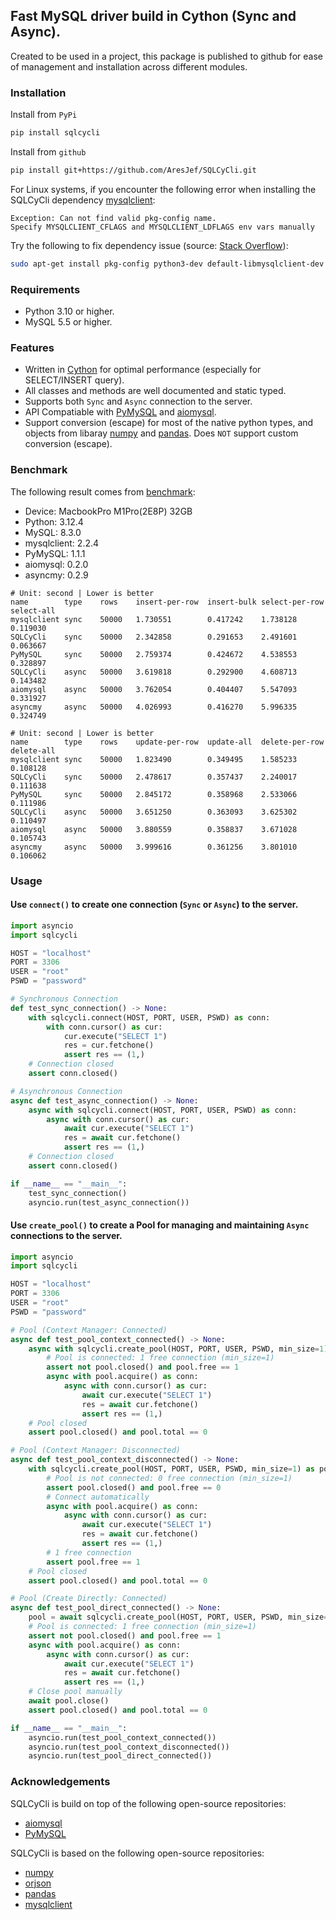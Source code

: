 ## Fast MySQL driver build in Cython (Sync and Async).

Created to be used in a project, this package is published to github for ease of management and installation across different modules.

### Installation

Install from `PyPi`

```bash
pip install sqlcycli
```

Install from `github`

```bash
pip install git+https://github.com/AresJef/SQLCyCli.git
```

For Linux systems, if you encounter the following error when installing the SQLCyCli dependency [mysqlclient](https://github.com/PyMySQL/mysqlclient):

```
Exception: Can not find valid pkg-config name.
Specify MYSQLCLIENT_CFLAGS and MYSQLCLIENT_LDFLAGS env vars manually
```

Try the following to fix dependency issue (source: [Stack Overflow](https://stackoverflow.com/questions/76585758/mysqlclient-cannot-install-via-pip-cannot-find-pkg-config-name-in-ubuntu)):

```bash
sudo apt-get install pkg-config python3-dev default-libmysqlclient-dev build-essential
```

### Requirements

- Python 3.10 or higher.
- MySQL 5.5 or higher.

### Features

- Written in [Cython](https://cython.org/) for optimal performance (especially for SELECT/INSERT query).
- All classes and methods are well documented and static typed.
- Supports both `Sync` and `Async` connection to the server.
- API Compatiable with [PyMySQL](https://github.com/PyMySQL/PyMySQL) and [aiomysql](https://github.com/aio-libs/aiomysql).
- Support conversion (escape) for most of the native python types, and objects from libaray [numpy](https://github.com/numpy/numpy) and [pandas](https://github.com/pandas-dev/pandas). Does `NOT` support custom conversion (escape).

### Benchmark

The following result comes from [benchmark](./src/benchmark.py):

- Device: MacbookPro M1Pro(2E8P) 32GB
- Python: 3.12.4
- MySQL: 8.3.0
- mysqlclient: 2.2.4
- PyMySQL: 1.1.1
- aiomysql: 0.2.0
- asyncmy: 0.2.9

```
# Unit: second | Lower is better
name        type    rows    insert-per-row  insert-bulk select-per-row  select-all
mysqlclient sync    50000   1.730551        0.417242    1.738128        0.119030
SQLCyCli    sync    50000   2.342858        0.291653    2.491601        0.063667
PyMySQL     sync    50000   2.759374        0.424672    4.538553        0.328897
SQLCyCli    async   50000   3.619818        0.292900    4.608713        0.143482
aiomysql    async   50000   3.762054        0.404407    5.547093        0.331927
asyncmy     async   50000   4.026993        0.416270    5.996335        0.324749
```

```
# Unit: second | Lower is better
name        type    rows    update-per-row  update-all  delete-per-row  delete-all
mysqlclient sync    50000   1.823490        0.349495    1.585233        0.108128
SQLCyCli    sync    50000   2.478617        0.357437    2.240017        0.111638
PyMySQL     sync    50000   2.845172        0.358968    2.533066        0.111986
SQLCyCli    async   50000   3.651250        0.363093    3.625302        0.110497
aiomysql    async   50000   3.880559        0.358837    3.671028        0.105743
asyncmy     async   50000   3.999616        0.361256    3.801010        0.106062
```

### Usage

#### Use `connect()` to create one connection (`Sync` or `Async`) to the server.

```python
import asyncio
import sqlcycli

HOST = "localhost"
PORT = 3306
USER = "root"
PSWD = "password"

# Synchronous Connection
def test_sync_connection() -> None:
    with sqlcycli.connect(HOST, PORT, USER, PSWD) as conn:
        with conn.cursor() as cur:
            cur.execute("SELECT 1")
            res = cur.fetchone()
            assert res == (1,)
    # Connection closed
    assert conn.closed()

# Asynchronous Connection
async def test_async_connection() -> None:
    async with sqlcycli.connect(HOST, PORT, USER, PSWD) as conn:
        async with conn.cursor() as cur:
            await cur.execute("SELECT 1")
            res = await cur.fetchone()
            assert res == (1,)
    # Connection closed
    assert conn.closed()

if __name__ == "__main__":
    test_sync_connection()
    asyncio.run(test_async_connection())
```

#### Use `create_pool()` to create a Pool for managing and maintaining `Async` connections to the server.

```python
import asyncio
import sqlcycli

HOST = "localhost"
PORT = 3306
USER = "root"
PSWD = "password"

# Pool (Context Manager: Connected)
async def test_pool_context_connected() -> None:
    async with sqlcycli.create_pool(HOST, PORT, USER, PSWD, min_size=1) as pool:
        # Pool is connected: 1 free connection (min_size=1)
        assert not pool.closed() and pool.free == 1
        async with pool.acquire() as conn:
            async with conn.cursor() as cur:
                await cur.execute("SELECT 1")
                res = await cur.fetchone()
                assert res == (1,)
    # Pool closed
    assert pool.closed() and pool.total == 0

# Pool (Context Manager: Disconnected)
async def test_pool_context_disconnected() -> None:
    with sqlcycli.create_pool(HOST, PORT, USER, PSWD, min_size=1) as pool:
        # Pool is not connected: 0 free connection (min_size=1)
        assert pool.closed() and pool.free == 0
        # Connect automatically
        async with pool.acquire() as conn:
            async with conn.cursor() as cur:
                await cur.execute("SELECT 1")
                res = await cur.fetchone()
                assert res == (1,)
        # 1 free connection
        assert pool.free == 1
    # Pool closed
    assert pool.closed() and pool.total == 0

# Pool (Create Directly: Connected)
async def test_pool_direct_connected() -> None:
    pool = await sqlcycli.create_pool(HOST, PORT, USER, PSWD, min_size=1)
    # Pool is connected: 1 free connection (min_size=1)
    assert not pool.closed() and pool.free == 1
    async with pool.acquire() as conn:
        async with conn.cursor() as cur:
            await cur.execute("SELECT 1")
            res = await cur.fetchone()
            assert res == (1,)
    # Close pool manually
    await pool.close()
    assert pool.closed() and pool.total == 0

if __name__ == "__main__":
    asyncio.run(test_pool_context_connected())
    asyncio.run(test_pool_context_disconnected())
    asyncio.run(test_pool_direct_connected())
```

### Acknowledgements

SQLCyCli is build on top of the following open-source repositories:

- [aiomysql](https://github.com/aio-libs/aiomysql)
- [PyMySQL](https://github.com/PyMySQL/PyMySQL)

SQLCyCli is based on the following open-source repositories:

- [numpy](https://github.com/numpy/numpy)
- [orjson](https://github.com/ijl/orjson)
- [pandas](https://github.com/pandas-dev/pandas)
- [mysqlclient](https://github.com/PyMySQL/mysqlclient)
